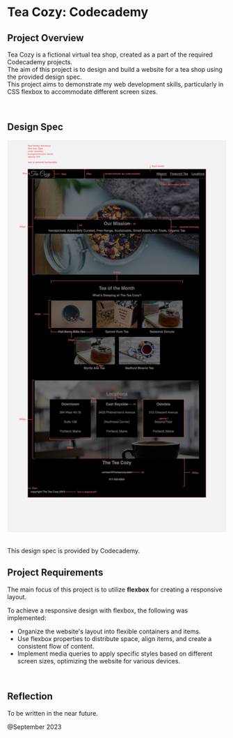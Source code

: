 # Tea Cozy: Codecademy


## Project Overview
Tea Cozy is a fictional virtual tea shop, created as a part of the required Codecademy projects. 
<br>
The aim of this project is to design and build a website for a tea shop using the provided design spec. 
<br>
This project aims to demonstrate my web development skills, particularly in CSS flexbox to accommodate different screen sizes.

<br>

## Design Spec
![Tea Cozy Design Spec](./assets/design-specs.jpg)

<br>
This design spec is provided by Codecademy.

<br>

## Project Requirements
The main focus of this project is to utilize **flexbox** for creating a responsive layout.

To achieve a responsive design with flexbox, the following was implemented:

- Organize the website's layout into flexible containers and items.
- Use flexbox properties to distribute space, align items, and create a consistent flow of content.
- Implement media queries to apply specific styles based on different screen sizes, optimizing the website for various devices.

<br>

## Reflection
To be written in the near future.

@September 2023

